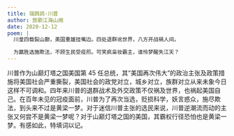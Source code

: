 ```yaml
---
title: 瑞鹧鸪·川普
author: 放歌江海山阙
date: 2020-12-12
poem: |
  川皇四载裂山巅，美国重雄挂嘴边。四处退群讹世界，八方开战祸人间。

  为赢胜选施欺法，不顾生民受疫煎。可笑疯枭妆霸主，谁怜梦醒失江天？
---
```


川普作为山巅灯塔之国美国第 45 任总统，其“美国再次伟大”的政治主张及政策措施将美国社会严重撕裂，美国社会的政党对立，城乡对立，族群对立从来未象今日这样不可调和。四年来川普的退群战术及外交政策不仅祸及世界，也祸起美国自己。在百年未见的冠疫面前，川普为了再次当选，贬损科学，妖言惑众，施尽欺法，到头来不过是黄梁一梦。对于迷信川普主张的选民来说，川普逆潮流而动的主张又何尝不是黄梁一梦呢？对于山巅灯塔之国的美国，其霸权行径恐怕也是黄梁一梦。有感如此，特填词以记。
